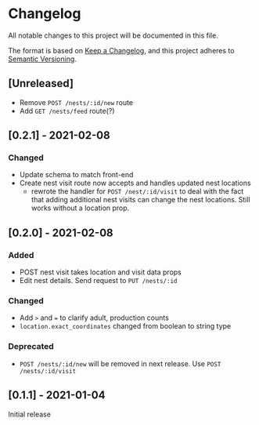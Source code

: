 # Changelog

All notable changes to this project will be documented in this file.

The format is based on [Keep a Changelog](https://keepachangelog.com/en/1.0.0/),
and this project adheres to [Semantic Versioning](https://semver.org/spec/v2.0.0.html).

## [Unreleased]

- Remove `POST /nests/:id/new` route
- Add `GET /nests/feed` route(?)

## [0.2.1] - 2021-02-08

### Changed

- Update schema to match front-end
- Create nest visit route now accepts and handles updated nest locations
  - rewrote the handler for `POST /nest/:id/visit` to deal with the fact that
    adding additional nest visits can change the nest locations. Still works
    without a location prop.

## [0.2.0] - 2021-02-08

### Added

- POST nest visit takes location and visit data props
- Edit nest details. Send request to `PUT /nests/:id`

### Changed

- Add `>` and `=` to clarify adult, production counts
- `location.exact_coordinates` changed from boolean to string type

### Deprecated

- `POST /nests/:id/new` will be removed in next release. Use `POST /nests/:id/visit`

## [0.1.1] - 2021-01-04

Initial release
